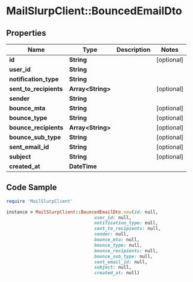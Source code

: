 # MailSlurpClient::BouncedEmailDto

## Properties

Name | Type | Description | Notes
------------ | ------------- | ------------- | -------------
**id** | **String** |  | [optional] 
**user_id** | **String** |  | 
**notification_type** | **String** |  | 
**sent_to_recipients** | **Array&lt;String&gt;** |  | [optional] 
**sender** | **String** |  | 
**bounce_mta** | **String** |  | [optional] 
**bounce_type** | **String** |  | [optional] 
**bounce_recipients** | **Array&lt;String&gt;** |  | [optional] 
**bounce_sub_type** | **String** |  | [optional] 
**sent_email_id** | **String** |  | [optional] 
**subject** | **String** |  | [optional] 
**created_at** | **DateTime** |  | 

## Code Sample

```ruby
require 'MailSlurpClient'

instance = MailSlurpClient::BouncedEmailDto.new(id: null,
                                 user_id: null,
                                 notification_type: null,
                                 sent_to_recipients: null,
                                 sender: null,
                                 bounce_mta: null,
                                 bounce_type: null,
                                 bounce_recipients: null,
                                 bounce_sub_type: null,
                                 sent_email_id: null,
                                 subject: null,
                                 created_at: null)
```


